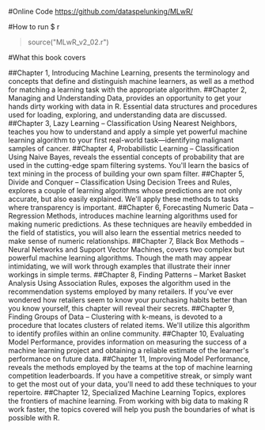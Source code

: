 #Online Code
<a href="https://github.com/dataspelunking/MLwR/">https://github.com/dataspelunking/MLwR/</a>

#How to run
$ r
> source("MLwR_v2_02.r")

#What this book covers

##Chapter 1, Introducing Machine Learning, presents the terminology and concepts that define and distinguish machine learners, as well as a method for matching a learning task with the appropriate algorithm.
##Chapter 2, Managing and Understanding Data, provides an opportunity to get your hands dirty working with data in R. Essential data structures and procedures used for loading, exploring, and understanding data are discussed.
##Chapter 3, Lazy Learning – Classification Using Nearest Neighbors, teaches you how to understand and apply a simple yet powerful machine learning algorithm to your first real-world task—identifying malignant samples of cancer.
##Chapter 4, Probabilistic Learning – Classification Using Naive Bayes, reveals the essential concepts of probability that are used in the cutting-edge spam filtering systems. You'll learn the basics of text mining in the process of building your own spam filter.
##Chapter 5, Divide and Conquer – Classification Using Decision Trees and Rules, explores a couple of learning algorithms whose predictions are not only accurate, but also easily explained. We'll apply these methods to tasks where transparency is important.
##Chapter 6, Forecasting Numeric Data – Regression Methods, introduces machine learning algorithms used for making numeric predictions. As these techniques are heavily embedded in the field of statistics, you will also learn the essential metrics needed to make sense of numeric relationships.
##Chapter 7, Black Box Methods – Neural Networks and Support Vector Machines, covers two complex but powerful machine learning algorithms. Though the math may appear intimidating, we will work through examples that illustrate their inner workings in simple terms.
##Chapter 8, Finding Patterns – Market Basket Analysis Using Association Rules, exposes the algorithm used in the recommendation systems employed by many retailers. If you've ever wondered how retailers seem to know your purchasing habits better than you know yourself, this chapter will reveal their secrets.
##Chapter 9, Finding Groups of Data – Clustering with k-means, is devoted to a procedure that locates clusters of related items. We'll utilize this algorithm to identify profiles within an online community.
##Chapter 10, Evaluating Model Performance, provides information on measuring the success of a machine learning project and obtaining a reliable estimate of the learner's performance on future data.
##Chapter 11, Improving Model Performance, reveals the methods employed by the teams at the top of machine learning competition leaderboards. If you have a competitive streak, or simply want to get the most out of your data, you'll need to add these techniques to your repertoire.
##Chapter 12, Specialized Machine Learning Topics, explores the frontiers of machine learning. From working with big data to making R work faster, the topics covered will help you push the boundaries of what is possible with R.
